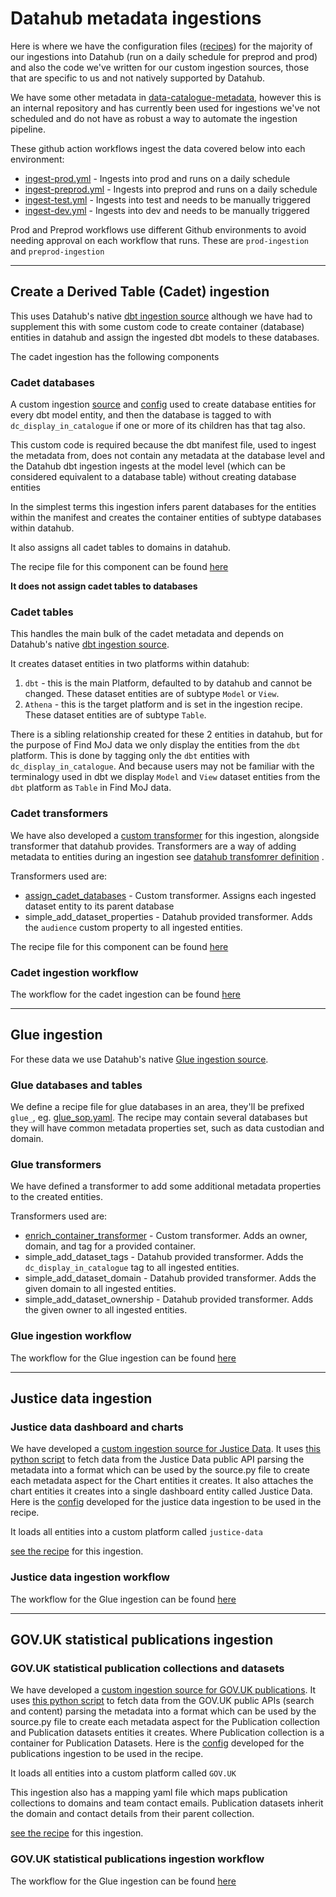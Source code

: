 # Datahub metadata ingestions
Here is where we have the configuration files ([recipes](https://datahubproject.io/docs/metadata-ingestion/recipe_overview/)) for the majority of our ingestions into Datahub (run on a daily schedule for preprod and prod) and also the code we've written for our custom ingestion sources, those that are specific to us and not natively supported by Datahub.

We have some other metadata in [data-catalogue-metadata](https://github.com/ministryofjustice/data-catalogue-metadata), however this is an internal repository and has currently been used for ingestions we've not scheduled and do not have as robust a way to automate the ingestion pipeline.

These github action workflows ingest the data covered below into each environment:
- [ingest-prod.yml](.github/workflows/ingest-prod.yml) - Ingests into prod and runs on a daily schedule
- [ingest-preprod.yml](.github/workflows/ingest-preprod.yml) - Ingests into preprod and runs on a daily schedule
- [ingest-test.yml](.github/workflows/ingest-test.yml) - Ingests into test and needs to be manually triggered
- [ingest-dev.yml](.github/workflows/ingest-dev.yml) - Ingests into dev and needs to be manually triggered

Prod and Preprod workflows use different Github environments to avoid needing approval on each workflow that runs. These are `prod-ingestion` and `preprod-ingestion`

---

## Create a Derived Table (Cadet) ingestion

This uses Datahub's native [dbt ingestion source](https://datahubproject.io/docs/generated/ingestion/sources/dbt/) although we have had to supplement this with some custom code to create container (database) entities in datahub and assign the ingested dbt models to these databases.

The cadet ingestion has the following components

### Cadet databases
A custom ingestion [source](ingestion/create_cadet_databases_source/source) and [config](ingestion/create_cadet_databases_source/config) used to create database entities for every dbt model entity, and then the database is tagged to with `dc_display_in_catalogue` if one or more of its children has that tag also.

This custom code is required because the dbt manifest file, used to ingest the metadata from, does not contain any metadata at the database level and the Datahub dbt ingestion ingests at the model level (which can be considered equivalent to a database table) without creating database entities

In the simplest terms this ingestion infers parent databases for the entities within the manifest and creates the container entities of subtype databases within datahub. 

It also assigns all cadet tables to domains in datahub.

The recipe file for this component can be found [here](ingestion/create_cadet_databases.yaml)

**It does not assign cadet tables to databases**

### Cadet tables
This handles the main bulk of the cadet metadata and depends on Datahub's native [dbt ingestion source](https://datahubproject.io/docs/generated/ingestion/sources/dbt/). 

It creates dataset entities in two platforms within datahub:
1. `dbt` - this is the main Platform, defaulted to by datahub and cannot be changed. These dataset entities are of subtype `Model` or `View`.
2. `Athena` - this is the target platform and is set in the ingestion recipe. These dataset entities are of subtype `Table`.

There is a sibling relationship created for these 2 entities in datahub, but for the purpose of Find MoJ data we only display the entities from the `dbt` platform. This is done by tagging only the `dbt` entities with `dc_display_in_catalogue`. And because users may not be familiar with the terminalogy used in dbt we display `Model` and `View` dataset entities from the `dbt` platform as `Table` in Find MoJ data.

### Cadet transformers
We have also developed a [custom transformer](https://datahubproject.io/docs/actions/guides/developing-a-transformer/) for this ingestion, alongside transformer that datahub provides. Transformers are a way of adding metadata to entities during an ingestion see [datahub transfomrer definition](https://datahubproject.io/docs/metadata-ingestion/docs/transformer/intro/) .

Transformers used are:
- [assign_cadet_databases](ingestion/transformers/assign_cadet_databases.py) - Custom transformer. Assigns each ingested dataset entity to its parent database
- simple_add_dataset_properties - Datahub provided transformer. Adds the `audience` custom property to all ingested entities.

The recipe file for this component can be found [here](ingestion/cadet.yaml)

### Cadet ingestion workflow
The workflow for the cadet ingestion can be found [here](.github/workflows/ingest-cadet-metadata.yml)

---

## Glue ingestion
For these data we use Datahub's native [Glue ingestion source](https://datahubproject.io/docs/generated/ingestion/sources/glue/).

### Glue databases and tables
We define a recipe file for glue databases in an area, they'll be prefixed `glue_`, eg. [glue_sop.yaml](ingestion/glue_sop.yaml). The recipe may contain several databases but they will have common metadata properties set, such as data custodian and domain.

### Glue transformers
We have defined a transformer to add some additional metadata properties to the created entities.

Transformers used are:
- [enrich_container_transformer](ingestion/transformers/enrich_container_transformer.py) - Custom transformer. Adds an owner, domain, and tag for a provided container.
- simple_add_dataset_tags - Datahub provided transformer. Adds the `dc_display_in_catalogue` tag to all ingested entities.
- simple_add_dataset_domain - Datahub provided transformer. Adds the given domain to all ingested entities.
- simple_add_dataset_ownership - Datahub provided transformer. Adds the given owner to all ingested entities.

### Glue ingestion workflow
The workflow for the Glue ingestion can be found [here](.github/workflows/ingest-glue-data.yml)

---

## Justice data ingestion

### Justice data dashboard and charts
We have developed a [custom ingestion source for Justice Data](ingestion/justice_data_source/source.py). It uses [this python script](ingestion/justice_data_source/api_client.py) to fetch data from the Justice Data public API parsing the metadata into a format which can be used by the source.py file to create each metadata aspect for the Chart entities it creates. It also attaches the chart entities it creates into a single dashboard entity called Justice Data. Here is the [config](ingestion/justice_data_source/config.py) developed for the justice data ingestion to be used in the recipe.

It loads all entities into a custom platform called `justice-data`

[see the recipe](ingestion/justice_data_ingest.yaml) for this ingestion. 

### Justice data ingestion workflow
The workflow for the Glue ingestion can be found [here](.github/workflows/ingest-justice-data.yml)

---

## GOV.UK statistical publications ingestion

### GOV.UK statistical publication collections and datasets
We have developed a [custom ingestion source for GOV.UK publications](ingestion/moj_statistical_publications_source/source.py). It uses [this python script](ingestion/moj_statistical_publications_source/api_client.py) to fetch data from the GOV.UK public APIs (search and content) parsing the metadata into a format which can be used by the source.py file to create each metadata aspect for the Publication collection and Publication datasets entities it creates. Where Publication collection is a container for Publication Datasets. Here is the [config](ingestion/moj_statistical_publications_source/config.py) developed for the publications ingestion to be used in the recipe.

It loads all entities into a custom platform called `GOV.UK`

This ingestion also has a mapping yaml file which maps publication collections to domains and team contact emails. Publication datasets inherit the domain and contact details from their parent collection.

[see the recipe](ingestion/moj_publications.yaml) for this ingestion. 

### GOV.UK statistical publications ingestion workflow
The workflow for the Glue ingestion can be found [here](.github/workflows/ingest-moj-publications.yml)
